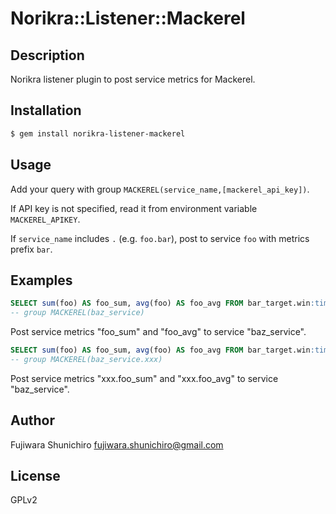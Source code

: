 # Norikra::Listener::Mackerel

## Description

Norikra listener plugin to post service metrics for Mackerel.

## Installation

```sh
$ gem install norikra-listener-mackerel
```

## Usage

Add your query with group `MACKEREL(service_name,[mackerel_api_key])`.

If API key is not specified, read it from environment variable `MACKEREL_APIKEY`.

If `service_name` includes `.` (e.g. `foo.bar`), post to service `foo` with metrics prefix `bar`.

## Examples

```sql
SELECT sum(foo) AS foo_sum, avg(foo) AS foo_avg FROM bar_target.win:time_batch(1 min)
-- group MACKEREL(baz_service)
```

Post service metrics "foo\_sum" and "foo\_avg" to service "baz_service".

```sql
SELECT sum(foo) AS foo_sum, avg(foo) AS foo_avg FROM bar_target.win:time_batch(1 min)
-- group MACKEREL(baz_service.xxx)
```

Post service metrics "xxx.foo\_sum" and "xxx.foo\_avg" to service "baz_service".

## Author

Fujiwara Shunichiro <fujiwara.shunichiro@gmail.com>

## License

GPLv2
